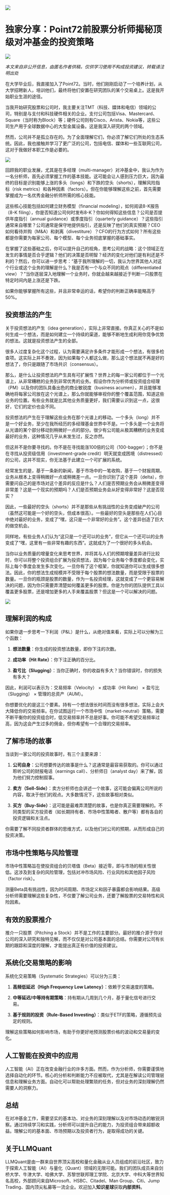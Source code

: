 ![](https://fastly.jsdelivr.net/gh/bucketio/img11@main/2024/10/21/1729466068183-23134fce-3131-4262-b18c-f378d71af4f6.gif)
# 独家分享：Point72前股票分析师揭秘顶级对冲基金的投资策略

![](https://fastly.jsdelivr.net/gh/bucketio/img9@main/2024/10/20/1729465031968-b3c8959e-1d37-4b8a-91b1-b0b0dfe25143.png)

*本文来自非公开信息，由匿名作者供稿，仅供学习使用不构成投资建议，转载请注明出处*

在大学毕业后，我直接加入了Point72。当时，他们刚刚启动了一个培养计划，从大学招聘新人，培训他们，最终将他们安置在研究团队的某个交易桌上。这是我开始职业生涯的途径。

当我开始研究股票和公司时，我主要关注TMT（科技、媒体和电信）领域的公司，特别是与支付和科技硬件相关的企业。支付公司包括Visa、Mastercard、Square（当时称为Block）等；硬件公司则有Cisco、Arista、Nokia等，这些公司生产用于全球数据中心的大型金属设备。这是我深入研究的两个领域。

然而，公司并不是孤立存在的。为了全面理解它们，你必须了解它们所处的生态系统。因此，我也接触并学习了更广泛的公司，包括电信、媒体和一些互联网公司，这对于我做好本职工作是必要的。


![](https://fastly.jsdelivr.net/gh/bucketio/img19@main/2024/12/02/1733099073912-36c37f22-d394-4261-a188-b1de92ef449f.png)


回顾我的职业发展，尤其是在多经理（multi-manager）对冲基金中，我认为作为一名分析师，首先必须掌握工作的基本技能。这可能会让人感到压力巨大，因为最终的目标是识别能够上涨的多头（longs）和下跌的空头（shorts），理解风险指标（risk metrics）和各种因素（factors）。但在你能够理解这些之前，首先需要掌握成为一名优秀金融分析师所需的核心技能。

这些核心技能包括如何建立财务模型（financial modeling），如何阅读8-K报告（8-K filing），你是否知道公司何时发布8-K？你如何得知这些信息？公司是否提供年度指引（annual guidance）或季度指引（quarterly guidance）？这些指引通常来自哪里？公司通常是保守地提供指引，还是反映了他们的真实预期？CEO如何看待并购（M&A）和剥离（divestiture）？CFO的行为方式如何？所有这些都是你需要为每家公司、每个模型、每个业务彻底掌握的基础事实。

在掌握了这些基础之后，你可以提升自己的视角，思考公司的战略：这个领域正在发生的事情是否合乎逻辑？他们的决策是否明智？经济的变化对他们是有利还是不利的？然后，你可以进一步思考：“基于我所理解的一切，我认为世界其他人对这个行业或这个业务的理解是什么？我是否有一个与众不同的观点（differentiated view）？”当你逐层深入地理解一个业务时，你就会越来越接近于判断一只股票在特定时间内是上涨还是下跌。

如果你能够掌握所有这些，并且非常幸运的话，希望你的判断正确率能略高于50%。

## 投资想法的产生

关于投资想法的产生（idea generation），实际上非常直接。你真正关心的不是如何生成一个想法，而是如何建立一个持续的渠道，能够不断地生成利用你竞争优势的想法。这就是投资想法产生的全部。

很多人过度复杂化这个过程，认为需要满足许多条件才能形成一个想法，有很多检查项。这实际上并不奏效，因为如果每个人都这么做，那么这个想法就不再是好的想法了，你只是跟随了市场共识（consensus）。

那么，是什么让投资想法的产生具有可扩展性？世界上的每一家公司都位于一个光谱上，从非常糟糕的业务到非常优秀的业务。假设你作为分析师或投资组合经理（PM）以及你的团队具备出色的商业敏锐度（business acumen），并且能够准确地将每家公司放在这个光谱上，那么你就能够审视你的整个覆盖范围，知道这些业务的位置。有些业务就是比其他业务质量更好，我们需要认识到这一点，这很好，它们的定价也会不同。

投资想法的产生在于理解这些业务在那个光谱上的移动。一个多头（long）并不是一个好业务，至少在我所经历的多经理基金世界中不是。一个多头是一个业务将从光谱的某个部分移动到稍微好一点的部分。很少有公司能从极其糟糕的业务变成最好的业务，这种情况几乎从未发生过，反之亦然。

但这并不是你要寻找的。你不是在寻找能涨100倍的公司（100-bagger）；你不是在寻找从投资级信用（investment-grade credit）明天就变成困境（distressed）的公司，这并不现实，你无法基于此建立一个可扩展的系统。

经常发生的是，基于一条新的新闻，基于市场中的一笔收购，基于一个财报周期，业务从根本上变得稍微好一点或稍微差一点。一旦你识别了这个差异（delta），你需要问自己的是市场对这个差异的反应是什么？人们是否预期业务会从稍微差变得非常差？这是一个现实的预期吗？人们是否预期业务会从好变得非常好？这是否现实？

因此，一些最好的空头（shorts）并不是那些从有挑战性的业务变成破产的公司（虽然这可能是一个好的空头，但成本很高）。一些最好的空头是那些在人们心目中绝对最好的业务，变成了“嘿，这只是一个非常好的业务”。这个差异创造了巨大的做空机会。

同样地，有些业务人们认为“这只是一个还可以的业务”，但它从一个还可以的业务变成了“嘿，这里有一些非常有趣的东西”。这就成为了一个很好的多头机会。

当你以业务质量的增量变化来思考世界，并将其与人们的预期增量差异进行比较时，你可以将整个投资组合扩展为投资想法，因为每个业务每个季度都会变化，实际上每个季度会发生多次变化。一旦你有了这个框架，你就知道你可以生成很多想法。因此，你的想法生成规模并不受限于每个股票的想法数量，而是受限于股票的数量。一旦你的瓶颈是股票的数量，作为一名投资经理，这就变成了一个更容易解决的问题，因为你只需要弄清楚如何覆盖更多的股票。你是为你的团队提供工具以覆盖更多股票，还是增加更多的人手来覆盖股票？但这是一个可以解决的问题。


![](https://fastly.jsdelivr.net/gh/bucketio/img7@main/2024/12/02/1733099117950-52f9a2c5-1576-4c63-aa5b-e9b794b4fc9f.png)


## 理解利润的构成

如果你退一步思考一下利润（P&L）是什么，从绝对值来看，实际上可以分解为三个函数：

1. **想法数量**：你生成的投资想法数量，即你下注的次数。

2. **成功率（Hit Rate）**：你下注正确的百分比。

3. **盈亏比（Slugging）**：当你正确时，你的收益有多大？当你错误时，你的损失有多大？

因此，利润可以表示为：交易频率（Velocity） × 成功率（Hit Rate） × 盈亏比（Slugging） × 管理的总资产（AUM）。

你想要优化的是这三个要素。持有一个想法很长时间而没有很多想法，实际上会大大降低你的交易频率。在你试图运行一个市场中性（market-neutral）策略，需要不断平衡你的投资组合时，低交易频率并不总是好事。你可能不希望交易频率过高，因为这会产生过多的佣金，但你希望有一个合理的交易频率。

## 了解市场的故事

当谈到一家公司的投资故事时，有三个主要来源：

1. **公司自身**：公司想要传达的故事是什么？这通常是最容易获取的。你可以通过聆听公司的财报电话（earnings call）、分析师日（analyst day）来了解，因为他们努力控制叙事。

2. **卖方（Sell-Side）**：卖方分析师也会讲述一个故事，这可能会偏离公司所说的内容，取决于他们的观点。大多数情况下，这些故事相对类似。

3. **买方（Buy-Side）**：这可能是最难弄清楚的故事，也是你真正需要理解的。不同类型的买方投资者（如长期持有者、市场中性策略者、散户等）都有各自的投资逻辑和关注点。

你需要了解不同投资者群体的思维方式，以及他们对公司的预期，从而形成自己的投资决策。

## 市场中性策略与风险管理

市场中性策略旨在使投资组合的贝塔值（Beta）接近零，即与市场的相关性很低。这涉及到复杂的风险管理，包括对冲市场风险、行业风险和其他因子风险（factor risk）。

测量Beta具有挑战性，因为时间周期、市场定义和因子暴露都会影响结果。高级分析师需要理解这些复杂性，不仅要了解公司业务，还要了解股票的交易特性和风险因素。

## 有效的股票推介

推介一只股票（Pitching a Stock）并不是工作的主要部分。最好的推介源于你对公司的深入研究和独特见解，而不仅仅是对公司基本面的总结。你需要对公司有长期的跟踪和深度的理解，才能提出真正有价值的投资建议。

## 系统化交易策略的影响

系统化交易策略（Systematic Strategies）可以分为三类：

1. **高频低延迟（High Frequency Low Latency）**：依赖于交易速度的策略。

2. **中等延迟/中等持有期策略**：持有期从几周到几个月，基于量化信号进行交易。

3. **基于规则的投资（Rule-Based Investing）**：类似于ETF的策略，遵循预先设定的规则。

理解这些策略如何影响市场，有助于你更好地预测股票价格的波动和交易量的变化。

## 人工智能在投资中的应用

人工智能（AI）正在改变金融行业的许多方面。然而，作为分析师，你需要谨慎地选择自动化的环节。核心的分析和判断能力不应被取代，尤其是在解读公司管理层信息和理解业务方面。自动化可以帮助处理繁琐的任务，但对业务的深刻理解仍然需要人的洞察力。

## 总结

在对冲基金工作，需要坚实的基本功、对业务的深刻理解以及对市场动态的敏锐洞察。通过持续学习和实践，分析师可以提升自己的能力，为投资组合带来超额收益。理解公司的基本面、市场预期以及投资者行为，是取得成功的关键。




## 关于LLMQuant

LLMQuant是由一群来自世界顶尖高校和量化金融从业人员组成的前沿社区，致力于探索人工智能（AI）与量化（Quant）领域的无限可能。我们的团队成员来自剑桥大学、牛津大学、哈佛大学、苏黎世联邦理工学院、北京大学、中科大等世界知名高校，外部顾问来自Microsoft、HSBC、Citadel、Man Group、Citi、Jump Trading、国内顶尖私募等一流企业。欢迎加入**知识星球**获取**内部资料**。

